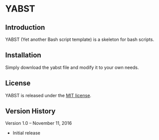 # YABST

## Introduction
YABST (Yet another Bash script template) is a skeleton for bash scripts.

## Installation
Simply download the yabst file and modify it to your own needs.

## License
YABST is released under the [MIT license](https://github.com/teotiger/yabst/blob/master/license.txt).

## Version History
Version 1.0 – November 11, 2016
* Initial release